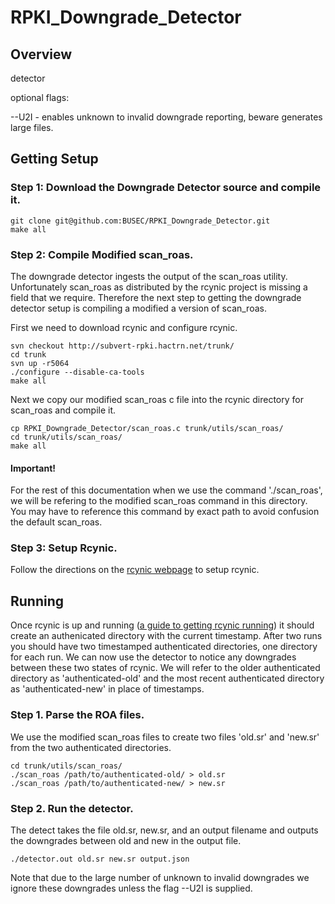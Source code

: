 # RPKI_Downgrade_Detector


## Overview

detector <old file> <new file> <outputfile>

optional flags:

--U2I - enables unknown to invalid downgrade reporting, beware generates large files.




## Getting Setup


### Step 1: Download the Downgrade Detector source and compile it.

```
git clone git@github.com:BUSEC/RPKI_Downgrade_Detector.git
make all
```


### Step 2: Compile Modified scan_roas.

The downgrade detector ingests the output of the scan_roas utility. Unfortunately scan_roas as distributed by the rcynic project is missing a field that we require. Therefore the next step to getting the downgrade detector setup is compiling a modified a version of scan_roas. 

First we need to download rcynic and configure rcynic.

```
svn checkout http://subvert-rpki.hactrn.net/trunk/
cd trunk
svn up -r5064
./configure --disable-ca-tools
make all
```

Next we copy our modified scan_roas c file into the rcynic directory for scan_roas and compile it.

```
cp RPKI_Downgrade_Detector/scan_roas.c trunk/utils/scan_roas/
cd trunk/utils/scan_roas/
make all
```

#### Important! 
For the rest of this documentation when we use the command './scan_roas', we will be refering to the modified scan_roas command in this directory. You may have to reference this command by exact path to avoid confusion the default scan_roas.

### Step 3: Setup Rcynic.

Follow the directions on the [rcynic webpage](http://rpki.net/wiki/doc/RPKI/Installation) to setup rcynic.

Running
---------

Once rcynic is up and running ([a guide to getting rcynic running](http://rpki.net/wiki/doc/RPKI/RP/rcynic)) it should create an authenicated directory with the current timestamp. 
After two runs you should have two timestamped authenticated directories, one directory for each run. 
We can now use the detector to notice any downgrades between these two states of rcynic.
We will refer to the older authenticated directory as 'authenticated-old' and the most recent authenticated directory as 'authenticated-new' in place of timestamps.

### Step 1. Parse the ROA files.

We use the modified scan_roas files to create two files 'old.sr' and 'new.sr' from the two authenticated directories.

```
cd trunk/utils/scan_roas/
./scan_roas /path/to/authenticated-old/ > old.sr
./scan_roas /path/to/authenticated-new/ > new.sr
```

### Step 2. Run the detector.

The detect takes the file old.sr, new.sr, and an output filename and outputs the downgrades between old and new in the output file.

```
./detector.out old.sr new.sr output.json
```

Note that due to the large number of unknown to invalid downgrades we ignore these downgrades unless the flag --U2I is supplied.



